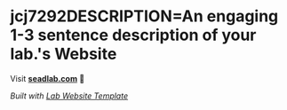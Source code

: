 
# jcj7292DESCRIPTION=An engaging 1-3 sentence description of your lab.'s Website

Visit **[seadlab.com](http://seadlab.com)** 🚀

_Built with [Lab Website Template](https://greene-lab.gitbook.io/lab-website-template-docs)_
